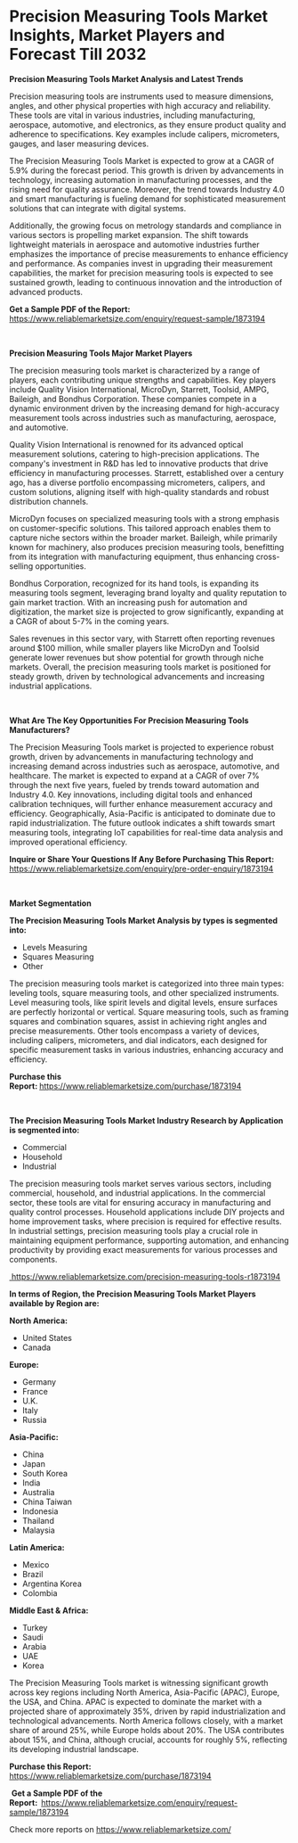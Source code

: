 <p><h1>Precision Measuring Tools Market Insights, Market Players and Forecast Till 2032</h1></p><p><strong>Precision Measuring Tools Market Analysis and Latest Trends</strong></p>
<p><p>Precision measuring tools are instruments used to measure dimensions, angles, and other physical properties with high accuracy and reliability. These tools are vital in various industries, including manufacturing, aerospace, automotive, and electronics, as they ensure product quality and adherence to specifications. Key examples include calipers, micrometers, gauges, and laser measuring devices.</p><p>The Precision Measuring Tools Market is expected to grow at a CAGR of 5.9% during the forecast period. This growth is driven by advancements in technology, increasing automation in manufacturing processes, and the rising need for quality assurance. Moreover, the trend towards Industry 4.0 and smart manufacturing is fueling demand for sophisticated measurement solutions that can integrate with digital systems.</p><p>Additionally, the growing focus on metrology standards and compliance in various sectors is propelling market expansion. The shift towards lightweight materials in aerospace and automotive industries further emphasizes the importance of precise measurements to enhance efficiency and performance. As companies invest in upgrading their measurement capabilities, the market for precision measuring tools is expected to see sustained growth, leading to continuous innovation and the introduction of advanced products.</p></p>
<p><strong>Get a Sample PDF of the Report:&nbsp;</strong> <a href="https://www.reliablemarketsize.com/enquiry/request-sample/1873194?utm_campaign=2218&utm_medium=2&utm_source=Github&utm_content=ia&utm_term=16022025&utm_id=precision-measuring-tools">https://www.reliablemarketsize.com/enquiry/request-sample/1873194</a></p>
<p>&nbsp;</p>
<p><strong>Precision Measuring Tools Major Market Players</strong></p>
<p><p>The precision measuring tools market is characterized by a range of players, each contributing unique strengths and capabilities. Key players include Quality Vision International, MicroDyn, Starrett, Toolsid, AMPG, Baileigh, and Bondhus Corporation. These companies compete in a dynamic environment driven by the increasing demand for high-accuracy measurement tools across industries such as manufacturing, aerospace, and automotive.</p><p>Quality Vision International is renowned for its advanced optical measurement solutions, catering to high-precision applications. The company's investment in R&D has led to innovative products that drive efficiency in manufacturing processes. Starrett, established over a century ago, has a diverse portfolio encompassing micrometers, calipers, and custom solutions, aligning itself with high-quality standards and robust distribution channels.</p><p>MicroDyn focuses on specialized measuring tools with a strong emphasis on customer-specific solutions. This tailored approach enables them to capture niche sectors within the broader market. Baileigh, while primarily known for machinery, also produces precision measuring tools, benefitting from its integration with manufacturing equipment, thus enhancing cross-selling opportunities.</p><p>Bondhus Corporation, recognized for its hand tools, is expanding its measuring tools segment, leveraging brand loyalty and quality reputation to gain market traction. With an increasing push for automation and digitization, the market size is projected to grow significantly, expanding at a CAGR of about 5-7% in the coming years.</p><p>Sales revenues in this sector vary, with Starrett often reporting revenues around $100 million, while smaller players like MicroDyn and Toolsid generate lower revenues but show potential for growth through niche markets. Overall, the precision measuring tools market is positioned for steady growth, driven by technological advancements and increasing industrial applications.</p></p>
<p>&nbsp;</p>
<p><strong>What Are The Key Opportunities For Precision Measuring Tools Manufacturers?</strong></p>
<p><p>The Precision Measuring Tools market is projected to experience robust growth, driven by advancements in manufacturing technology and increasing demand across industries such as aerospace, automotive, and healthcare. The market is expected to expand at a CAGR of over 7% through the next five years, fueled by trends toward automation and Industry 4.0. Key innovations, including digital tools and enhanced calibration techniques, will further enhance measurement accuracy and efficiency. Geographically, Asia-Pacific is anticipated to dominate due to rapid industrialization. The future outlook indicates a shift towards smart measuring tools, integrating IoT capabilities for real-time data analysis and improved operational efficiency.</p></p>
<p><strong>Inquire or Share Your Questions If Any Before Purchasing This Report:</strong> <a href="https://www.reliablemarketsize.com/enquiry/pre-order-enquiry/1873194?utm_campaign=2218&utm_medium=2&utm_source=Github&utm_content=ia&utm_term=16022025&utm_id=precision-measuring-tools">https://www.reliablemarketsize.com/enquiry/pre-order-enquiry/1873194</a></p>
<p>&nbsp;</p>
<p><strong>Market Segmentation</strong></p>
<p><strong>The Precision Measuring Tools Market Analysis by types is segmented into:</strong></p>
<p><ul><li>Levels Measuring</li><li>Squares Measuring</li><li>Other</li></ul></p>
<p><p>The precision measuring tools market is categorized into three main types: leveling tools, square measuring tools, and other specialized instruments. Level measuring tools, like spirit levels and digital levels, ensure surfaces are perfectly horizontal or vertical. Square measuring tools, such as framing squares and combination squares, assist in achieving right angles and precise measurements. Other tools encompass a variety of devices, including calipers, micrometers, and dial indicators, each designed for specific measurement tasks in various industries, enhancing accuracy and efficiency.</p></p>
<p><strong>Purchase this Report:&nbsp;</strong><a href="https://www.reliablemarketsize.com/purchase/1873194?utm_campaign=2218&utm_medium=2&utm_source=Github&utm_content=ia&utm_term=16022025&utm_id=precision-measuring-tools">https://www.reliablemarketsize.com/purchase/1873194</a></p>
<p>&nbsp;</p>
<p><strong>The Precision Measuring Tools Market Industry Research by Application is segmented into:</strong></p>
<p><ul><li>Commercial</li><li>Household</li><li>Industrial</li></ul></p>
<p><p>The precision measuring tools market serves various sectors, including commercial, household, and industrial applications. In the commercial sector, these tools are vital for ensuring accuracy in manufacturing and quality control processes. Household applications include DIY projects and home improvement tasks, where precision is required for effective results. In industrial settings, precision measuring tools play a crucial role in maintaining equipment performance, supporting automation, and enhancing productivity by providing exact measurements for various processes and components.</p></p>
<p><a href="https://www.reliablemarketsize.com/precision-measuring-tools-r1873194?utm_campaign=2218&utm_medium=2&utm_source=Github&utm_content=ia&utm_term=16022025&utm_id=precision-measuring-tools">&nbsp;https://www.reliablemarketsize.com/precision-measuring-tools-r1873194</a></p>
<p><strong>In terms of Region, the Precision Measuring Tools Market Players available by Region are:</strong></p>
<p>
    <p> <strong> North America: </strong>
        <ul>
            <li>United States</li>
            <li>Canada</li>
        </ul>
        </p> 
    <p> <strong> Europe: </strong>
        <ul>
            <li>Germany</li>
            <li>France</li>
            <li>U.K.</li>
            <li>Italy</li>
            <li>Russia</li>
        </ul>
        </p> 
    <p> <strong> Asia-Pacific: </strong>
        <ul>
            <li>China</li>
            <li>Japan</li>
            <li>South Korea</li>
            <li>India</li>
            <li>Australia</li>
            <li>China Taiwan</li>
            <li>Indonesia</li>
            <li>Thailand</li>
            <li>Malaysia</li>
        </ul>
        </p> 
    <p> <strong> Latin America: </strong>
        <ul>
            <li>Mexico</li>
            <li>Brazil</li>
            <li>Argentina Korea</li>
            <li>Colombia</li>
        </ul>
        </p> 
    <p> <strong> Middle East & Africa: </strong>
        <ul>
            <li>Turkey</li>
            <li>Saudi</li>
            <li>Arabia</li>
            <li>UAE</li>
            <li>Korea</li>
        </ul>
    </p>
    </p>
<p><p>The Precision Measuring Tools market is witnessing significant growth across key regions including North America, Asia-Pacific (APAC), Europe, the USA, and China. APAC is expected to dominate the market with a projected share of approximately 35%, driven by rapid industrialization and technological advancements. North America follows closely, with a market share of around 25%, while Europe holds about 20%. The USA contributes about 15%, and China, although crucial, accounts for roughly 5%, reflecting its developing industrial landscape.</p></p>
<p><strong>Purchase this Report: </strong><a href="https://www.reliablemarketsize.com/purchase/1873194?utm_campaign=2218&utm_medium=2&utm_source=Github&utm_content=ia&utm_term=16022025&utm_id=precision-measuring-tools">https://www.reliablemarketsize.com/purchase/1873194</a></p>
<p>&nbsp;<strong>Get a Sample PDF of the Report:&nbsp;&nbsp;</strong><a href="https://www.reliablemarketsize.com/enquiry/request-sample/1873194?utm_campaign=2218&utm_medium=2&utm_source=Github&utm_content=ia&utm_term=16022025&utm_id=precision-measuring-tools">https://www.reliablemarketsize.com/enquiry/request-sample/1873194</a></p>
<p><strong></strong></p>
<p>Check more reports on <a href="https://www.reliablemarketsize.com/?utm_campaign=2218&utm_medium=2&utm_source=Github&utm_content=ia&utm_term=16022025&utm_id=precision-measuring-tools">https://www.reliablemarketsize.com/</a></p>